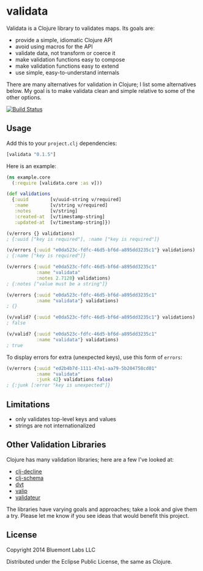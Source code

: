 validata
========

Validata is a Clojure library to validates maps. Its goals are:

  * provide a simple, idiomatic Clojure API
  * avoid using macros for the API
  * validate data, not transform or coerce it
  * make validation functions easy to compose
  * make validation functions easy to extend
  * use simple, easy-to-understand internals

There are many alternatives for validation in Clojure; I list some
alternatives below. My goal is to make validata clean and simple relative to
some of the other options.

[![Build Status](https://travis-ci.org/bluemont/validata.png)](https://travis-ci.org/bluemont/validata)

Usage
-----

Add this to your `project.clj` dependencies:

```clojure
[validata "0.1.5"]
```

Here is an example:

```clojure
(ns example.core
  (:require [validata.core :as v]))

(def validations
  {:uuid        [v/uuid-string v/required]
   :name        [v/string v/required]
   :notes       [v/string]
   :created-at  [v/timestamp-string]
   :updated-at  [v/timestamp-string]})

(v/errors {} validations)
; {:uuid ["key is required"], :name ["key is required"]}

(v/errors {:uuid "e0da523c-fdfc-46d5-bf6d-a895dd3235c1"} validations)
; {:name ["key is required"]}

(v/errors {:uuid "e0da523c-fdfc-46d5-bf6d-a895dd3235c1"
           :name "validata"
           :notes 2.7128} validations)
; {:notes ["value must be a string"]}

(v/errors {:uuid "e0da523c-fdfc-46d5-bf6d-a895dd3235c1"
           :name "validata"} validations)
; {}

(v/valid? {:uuid "e0da523c-fdfc-46d5-bf6d-a895dd3235c1"} validations)
; false

(v/valid? {:uuid "e0da523c-fdfc-46d5-bf6d-a895dd3235c1"
           :name "validata"} validations)
; true
```

To display errors for extra (unexpected keys), use this form of `errors`:

```clojure
(v/errors {:uuid "ed2b4b7d-1111-47e1-aa79-5b204758cd01"
           :name "validata"
           :junk 42} validations false)
; {:junk [:error "key is unexpected"]}

```


Limitations
-----------

  * only validates top-level keys and values
  * strings are not internationalized


Other Validation Libraries
--------------------------

Clojure has many validation libraries; here are a few I've looked at:

* [clj-decline][clj-decline]
* [clj-schema][clj-schema]
* [dvt][dvt]
* [valip][valip]
* [validateur][validateur]

The libraries have varying goals and approaches; take a look and give them a try. Please let me know if you see ideas that would benefit this project.

[clj-decline]: https://github.com/joodie/clj-decline
[clj-schema]: https://github.com/runa-dev/clj-schema
[dvt]: https://github.com/clpe04/dvt
[validateur]: https://github.com/michaelklishin/validateur
[valip]: https://github.com/cemerick/valip


License
-------

Copyright 2014 Bluemont Labs LLC

Distributed under the Eclipse Public License, the same as Clojure.
